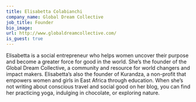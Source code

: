 ```yaml
---
title: Elisabetta Colabianchi
company_name: Global Dream Collective
job_title: Founder
bio_image:
url: http://www.globaldreamcollective.com/
is_guest: true
---
```


Elisabetta is a social entrepreneur who helps women uncover their purpose and become a greater force for good in the world. She’s the founder of the Global Dream Collective, a community and resource for world changers and impact makers. Elisabetta’s also the founder of Kurandza, a non-profit that empowers women and girls in East Africa through education. When she’s not writing about conscious travel and social good on her blog, you can find her practicing yoga, indulging in chocolate, or exploring nature.
